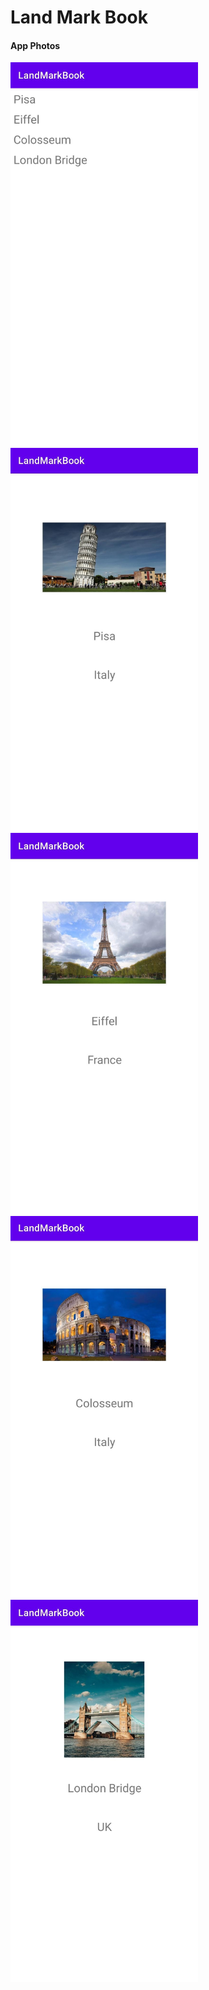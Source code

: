 <h1>Land Mark Book</h1>
<h4>App Photos</h4>
<img width="300"alt="App Image" src="https://github.com/codception/land-mark-book/blob/master/img/main.jpg" >
<br>
<img width="300"alt="App Image" src="https://github.com/codception/land-mark-book/blob/master/img/p.jpg" >
<br>
<img width="300"alt="App Image" src="https://github.com/codception/land-mark-book/blob/master/img/e.jpg" >
<br>
<img width="300"alt="App Image" src="https://github.com/codception/land-mark-book/blob/master/img/c.jpg" >
<br>
<img width="300"alt="App Image" src="https://github.com/codception/land-mark-book/blob/master/img/lb.jpg" >

